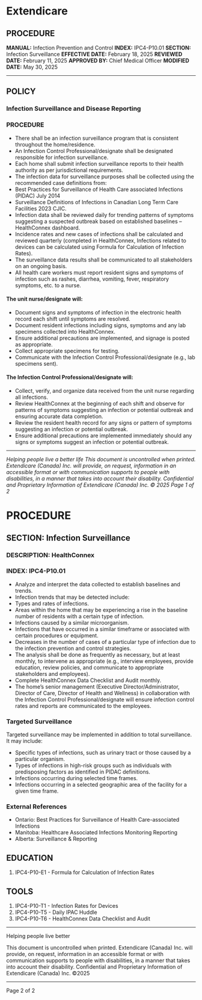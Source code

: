 # Extendicare

## PROCEDURE

**MANUAL:** Infection Prevention and Control
**INDEX:** IPC4-P10.01
**SECTION:** Infection Surveillance
**EFFECTIVE DATE:** February 18, 2025
**REVIEWED DATE:** February 11, 2025
**APPROVED BY:** Chief Medical Officer
**MODIFIED DATE:** May 30, 2025

----

## POLICY

### Infection Surveillance and Disease Reporting

### PROCEDURE

- There shall be an infection surveillance program that is consistent throughout the home/residence.
- An Infection Control Professional/designate shall be designated responsible for infection surveillance.
- Each home shall submit infection surveillance reports to their health authority as per jurisdictional requirements.
- The infection data for surveillance purposes shall be collected using the recommended case definitions from:
- Best Practices for Surveillance of Health Care associated Infections (PIDAC) July 2014
- Surveillance Definitions of Infections in Canadian Long Term Care Facilities 2023 CJIC.
- Infection data shall be reviewed daily for trending patterns of symptoms suggesting a suspected outbreak based on established baselines – HealthConnex dashboard.
- Incidence rates and new cases of infections shall be calculated and reviewed quarterly (completed in HealthConnex, Infections related to devices can be calculated using Formula for Calculation of Infection Rates).
- The surveillance data results shall be communicated to all stakeholders on an ongoing basis.
- All health care workers must report resident signs and symptoms of infection such as rashes, diarrhea, vomiting, fever, respiratory symptoms, etc. to a nurse.

#### The unit nurse/designate will:

- Document signs and symptoms of infection in the electronic health record each shift until symptoms are resolved.
- Document resident infections including signs, symptoms and any lab specimens collected into HealthConnex.
- Ensure additional precautions are implemented, and signage is posted as appropriate.
- Collect appropriate specimens for testing.
- Communicate with the Infection Control Professional/designate (e.g., lab specimens sent).

#### The Infection Control Professional/designate will:

- Collect, verify, and organize data received from the unit nurse regarding all infections.
- Review HealthConnex at the beginning of each shift and observe for patterns of symptoms suggesting an infection or potential outbreak and ensuring accurate data completion.
- Review the resident health record for any signs or pattern of symptoms suggesting an infection or potential outbreak.
- Ensure additional precautions are implemented immediately should any signs or symptoms suggest an infection or potential outbreak.

----

*Helping people live a better life*
*This document is uncontrolled when printed.*
*Extendicare (Canada) Inc. will provide, on request, information in an accessible format or with communication supports to people with disabilities, in a manner that takes into account their disability.*
*Confidential and Proprietary Information of Extendicare (Canada) Inc. © 2025*
*Page 1 of 2*

# PROCEDURE

## SECTION: Infection Surveillance
### DESCRIPTION: HealthConnex
### INDEX: IPC4-P10.01

- Analyze and interpret the data collected to establish baselines and trends.
- Infection trends that may be detected include:
- Types and rates of infections.
- Areas within the home that may be experiencing a rise in the baseline number of residents with a certain type of infection.
- Infections caused by a similar microorganism.
- Infections that have occurred in a similar timeframe or associated with certain procedures or equipment.
- Decreases in the number of cases of a particular type of infection due to the infection prevention and control strategies.
- The analysis shall be done as frequently as necessary, but at least monthly, to intervene as appropriate (e.g., interview employees, provide education, review policies, and communicate to appropriate stakeholders and employees).
- Complete HealthConnex Data Checklist and Audit monthly.
- The home’s senior management (Executive Director/Administrator, Director of Care, Director of Health and Wellness) in collaboration with the Infection Control Professional/designate will ensure infection control rates and reports are communicated to the employees.

### Targeted Surveillance
Targeted surveillance may be implemented in addition to total surveillance. It may include:
- Specific types of infections, such as urinary tract or those caused by a particular organism.
- Types of infections in high-risk groups such as individuals with predisposing factors as identified in PIDAC definitions.
- Infections occurring during selected time frames.
- Infections occurring in a selected geographic area of the facility for a given time frame.

### External References
- Ontario: Best Practices for Surveillance of Health Care-associated Infections
- Manitoba: Healthcare Associated Infections Monitoring Reporting
- Alberta: Surveillance & Reporting

## EDUCATION
1. IPC4-P10-E1 - Formula for Calculation of Infection Rates

## TOOLS
1. IPC4-P10-T1 - Infection Rates for Devices
2. IPC4-P10-T5 - Daily IPAC Huddle
3. IPC4-P10-T6 - HealthConnex Data Checklist and Audit

----

Helping people live better

This document is uncontrolled when printed. Extendicare (Canada) Inc. will provide, on request, information in an accessible format or with communication supports to people with disabilities, in a manner that takes into account their disability. Confidential and Proprietary Information of Extendicare (Canada) Inc. ©2025

----

Page 2 of 2